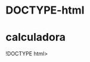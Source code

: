 # DOCTYPE-html
# calculadora
!DOCTYPE html>
<html>
<head>
	<title>Calculadora Laranja e Preta</title>
	<style>
		/* Estilo do contêiner da calculadora */
		.calculadora {
			width: 250px;
			background-color: #333; /* Fundo preto */
			padding: 20px;
			border-radius: 10px;
			box-shadow: 0 0 10px rgba(0, 0, 0, 0.5);
		}
		
		/* Estilo da tela de exibição */
		.tela {
			width: 100%;
			height: 40px;
			background-color: #FFA07A; /* Fundo laranja */
			color: #333; /* Texto preto */
			font-size: 24px;
			font-weight: bold;
			padding: 10px;
			border: none;
			border-radius: 10px;
		}
		
		/* Estilo dos botões */
		.botao {
			width: 50px;
			height: 40px;
			background-color: #FFA07A; /* Fundo laranja */
			color: #333; /* Texto preto */
			font-size: 18px;
			font-weight: bold;
			padding: 10px;
			border: none;
			border-radius: 10px;
			cursor: pointer;
		}
		
		/* Estilo dos botões ao passar o mouse */
		.botao:hover {
			background-color: #af204b; /* Fundo laranja mais claro */
		}
	</style>
</head>
<body>
	<div class="calculadora">
		<input type="text" id="tela" class="tela" readonly>
		
		<div class="botao-container">
			<button class="botao" value="7">7</button>
			<button class="botao" value="8">8</button>
			<button class="botao" value="9">9</button>
			<button class="botao" value="/">/</button>
			
			<button class="botao" value="4">4</button>
			<button class="botao" value="5">5</button>
			<button class="botao" value="6">6</button>
			<button class="botao" value="*">*</button>
			
			<button class="botao" value="1">1</button>
			<button class="botao" value="2">2</button>
			<button class="botao" value="3">3</button>
			<button class="botao" value="-">-</button>
			
			<button class="botao" value="0">0</button>
			<button class="botao" value=".">.</button>
			<button class="botao" value="=">=</button>
			<button class="botao" value="+">+</button>
			<button class="botao" value="C">C</button>
		</div>
	</div>
	
	<script>
		// Adicione eventos aos botões
		const botoes = document.querySelectorAll('.botao');
		botoes.forEach(botao => {
			botao.addEventListener('click', () => {
				// Obtenha o valor atual da tela
				const valorAtual = document.getElementById('tela').value;
				
				// Trate o clique do botão
				if (botao.value === '=') {
					// Avalie a expressão e exiba o resultado
					try {
						const resultado = eval(valorAtual);
						document.getElementById('tela').value = resultado;
					} catch (erro) {
						document.getElementById('tela').value = "Erro";
					}
				} else if (botao.value === 'C') {
					// Limpe a tela
					document.getElementById('tela').value = '';
				} else {
					// Anexe o valor do botão à tela
					document.getElementById('tela').value += botao.value;
				}
			});
		});
	</script>
</body>
</html>
